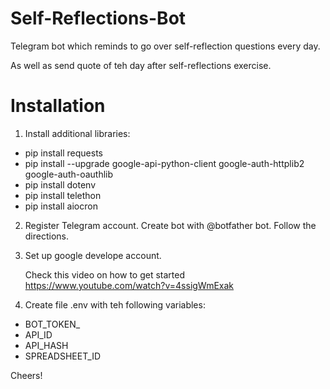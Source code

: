 # Self-Reflections-Bot
Telegram bot which reminds to go over self-reflection questions every day.

As well as send quote of teh day after self-reflections exercise.

# Installation

1. Install additional libraries:
 - pip install requests
 - pip install --upgrade google-api-python-client google-auth-httplib2 google-auth-oauthlib
 - pip install dotenv
 - pip install telethon
 - pip install aiocron
 
 2. Register Telegram account. Create bot with @botfather bot. Follow the directions.
 
 3. Set up google develope account.
 
    Check this video on how to get started https://www.youtube.com/watch?v=4ssigWmExak
 
 3. Create file .env with teh following variables:
 
  - BOT_TOKEN_
  - API_ID
  - API_HASH
  - SPREADSHEET_ID

Cheers!
